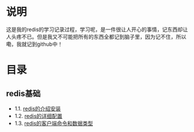 # 说明
这是我的redis的学习记录过程，学习呢，是一件很让人开心的事情，记东西却让人头疼不已。但是我又不可能把所有的东西全都记到脑子里，因为记不住，所以嘞，我就记到github中！

# 目录
## redis基础

- 1.1. [redis的介绍安装](doc/base/recommend_install.md)
- 1.2. [redis的详细配置](doc/base/detail_conf.md)
- 1.3. [redis的客户端命令和数据类型](doc/base/cli_data_type.md)
